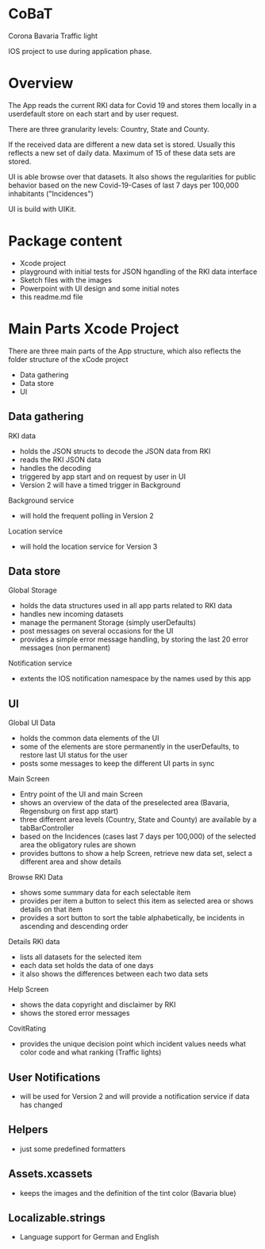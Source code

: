 # CoBaT
 Corona Bavaria Traffic light

IOS project to use during application phase.

# Overview
The App reads the current RKI data for Covid 19 and stores them locally in a userdefault store on each start and by user request.

There are three granularity levels: Country, State and County.

If the received data are different a new data set is stored. Usually this reflects a new set of daily data. Maximum of 15 of these data sets are stored.

UI is able browse over that datasets. It also shows the regularities for public behavior based on the new Covid-19-Cases of last 7 days per 100,000 inhabitants ("Incidences")

UI is build with UIKit.

# Package content

  - Xcode project
  - playground with initial tests for JSON hgandling of the RKI data interface
  - Sketch files with the images
  - Powerpoint with UI design and some initial notes
  - this readme.md file


# Main Parts Xcode Project

There are three main parts of the App structure, which also reflects the folder structure of the xCode project
+ Data gathering
+ Data store
+ UI



## Data gathering
RKI data
 - holds the JSON structs to decode the JSON data from RKI
 - reads the RKI JSON data
 - handles the decoding
 - triggered by app start and on request by user in UI
 - Version 2 will have a timed trigger in Background

Background service
 - will hold the frequent polling in Version 2

Location service
 - will hold the location service for Version 3

## Data store
Global Storage
 - holds the data structures used in all app parts related to RKI data
 - handles new incoming datasets
 - manage the permanent Storage (simply userDefaults)
 - post messages on several occasions for the UI
 - provides a simple error message handling, by storing the last 20 error messages (non permanent)

 Notification service
  - extents the IOS notification namespace by the names used by this app

## UI
Global UI Data
  - holds the common data elements of the UI
  - some of the elements are store permanently in the userDefaults, to restore last UI status for the user
  - posts some messages to keep the different UI parts in sync

Main Screen
 - Entry point of the UI and main Screen
 - shows an overview of the data of the preselected area (Bavaria, Regensburg on first app start)
 - three different area levels (Country, State and County) are available by a tabBarController
 - based on the Incidences (cases last 7 days per 100,000) of the selected area the obligatory rules are shown
 - provides buttons to show a help Screen, retrieve new data set, select a different area and show details

Browse RKI Data
 - shows some summary data for each selectable item
 - provides per item a button to select this item as selected area or shows details on that item
 - provides a sort button to sort the table alphabetically, be incidents in ascending and descending order

Details RKI data
 - lists all datasets for the selected item
 - each data set holds the data of one days
 - it also shows the differences between each two data sets

Help Screen
 - shows the data copyright and disclaimer by RKI
 - shows the stored error messages

 CovitRating
  - provides the unique decision point which incident values needs what color code and what ranking (Traffic lights)

## User Notifications
  - will be used for Version 2 and will provide a notification service if data has changed

## Helpers
  - just some predefined formatters

## Assets.xcassets
  - keeps the images and the definition of the tint color (Bavaria blue)


## Localizable.strings
  - Language support for German and English
